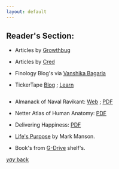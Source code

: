 ```yaml
---
layout: default
---
```


##  Reader's Section:

* Articles by [Growthbug](https://growthbug.com/) 

* Articles by [Cred](https://cred.club/articles)
 
* Finology Blog's via [Vanshika Bagaria](https://blog.finology.in/author/vanshika-bagaria)

* TickerTape [Blog](https://www.tickertape.in/blog/) ; [Learn](https://www.tickertape.in/learn/)

```This section of the blog contains books;
```

* Almanack of Naval Ravikant: [Web](https://www.navalmanack.com/almanack-of-naval-ravikant/table-of-contents) ; [PDF](https://navalmanack.s3.amazonaws.com/Eric-Jorgenson_The-Almanack-of-Naval-Ravikant_Final.pdf)

* Netter Atlas of Human Anatomy: [PDF](https://h8k20yjw37.pdcdn.xyz/dl2.php?id=158494162&h=a0620415973113da78365e7787a04bd4&u=cache&ext=pdf&n=Atlas%20of%20human%20anatomy)

* Delivering Happiness: [PDF](https://kingauthor.net/books/Tony%20Hsieh/Delivering%20Happiness/Delivering%20Happiness%20-%20Tony%20Hsieh.pdf)

* [Life's Purpose](https://d3o9bzvr1aje7d.cloudfront.net/blog-subscription/ebooks/v3/Life+Purpose+-+Mark+Manson.pdf) by Mark Manson.

* Book's from [G-Drive](https://drive.google.com/drive/folders/1vPtWOOOsVXi8oI243PxEK9yIhO4hw_oE) shelf's.


[_yay_ back](https://srterm.github.io/srt/blog.html)
